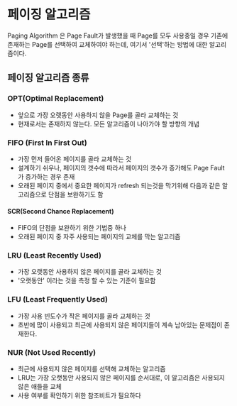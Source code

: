 # 페이징 알고리즘

Paging Algorithm 은 Page Fault가 발생했을 때 Page를 모두 사용중일 경우 기존에 존재하는 Page를 선택하여 교체하여야 하는데, 여기서 '선택'하는 방법에 대한 알고리즘이다.



## 페이징 알고리즘 종류

### OPT(Optimal Replacement)

* 앞으로 가장 오랫동안 사용하지 않을 Page를 골라 교체하는 것
* 현재로서는 존재하지 않는다. 모든 알고리즘이 나아가야 할 방향의 개념

### FIFO (First In First Out)

* 가장 먼저 들어온 페이지를 골라 교체하는 것
* 설계하기 쉬우나, 페이지의 갯수에 따라서 페이지의 갯수가 증가해도 Page Fault 가 증가하는 경우 존재
* 오래된 페이지 중에서 중요한 페이지가 refresh 되는것을 막기위해 다음과 같은 알고리즘으로 단점을 보완하기도 함

#### SCR(Second Chance Replacement)

* FIFO의 단점을 보완하기 위한 기법중 하나
* 오래된 페이지 중 자주 사용되는 페이지의 교체를 막는 알고리즘

### LRU (Least Recently Used)

* 가장 오랫동안 사용하지 않은 페이지를 골라 교체하는 것
* '오랫동안' 이라는 것을 측정 할 수 있는 기준이 필요함

### LFU (Least Frequently Used)

* 가장 사용 빈도수가 작은 페이지를 골라 교체하는 것
* 초반에 많이 사용되고 최근에 사용되지 않은 페이지들이 계속 남아있는 문제점이 존재한다.

### NUR (Not Used Recently)

* 최근에 사용되지 않은 페이지를 선택해 교체하는 알고리즘
* LRU는 가장 오랫동안 사용되지 않은 페이지를 순서대로, 이 알고리즘은 사용되지 않은 애들을 교체
* 사용 여부를 확인하기 위한 참조비트가 필요하다

### 

